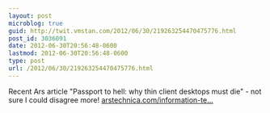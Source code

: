 ```yaml
---
layout: post
microblog: true
guid: http://twit.vmstan.com/2012/06/30/219263254470475776.html
post_id: 3036091
date: 2012-06-30T20:56:48-0600
lastmod: 2012-06-30T20:56:48-0600
type: post
url: /2012/06/30/219263254470475776.html
---
```

Recent Ars article "Passport to hell: why thin client desktops must die" - not sure I could disagree more! <a href="http://arstechnica.com/information-technology/2012/06/passport-to-hell-why-thin-client-desktops-must-die/?comments=1#comments-bar">arstechnica.com/information-te…</a>
